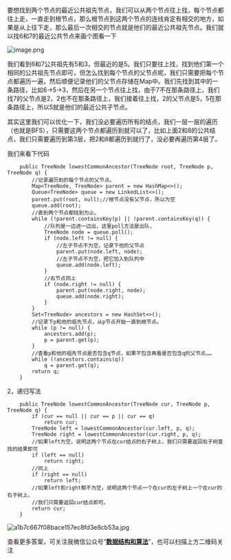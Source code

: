 要想找到两个节点的最近公共祖先节点，我们可以从两个节点往上找，每个节点都往上走，一直走到根节点，那么根节点到这两个节点的连线肯定有相交的地方，如果是从上往下走，那么最后一次相交的节点就是他们的最近公共祖先节点。我们就以找6和7的最近公共节点来画个图看一下

![image.png](https://pic.leetcode-cn.com/0f72cfd7bb18b5310a619cbeb313f6c968fdf95d904bafed86018bd429725099-image.png)

我们看到6和7公共祖先有5和3，但最近的是5。我们只要往上找，找到他们第一个相同的公共祖先节点即可，但怎么找到每个节点的父节点呢，我们只需要把每个节点都遍历一遍，然后顺便记录他们的父节点存储在Map中。我们先找到其中的一条路径，比如6→5→3，然后在另一个节点往上找，由于7不在那条路径上，我们找7的父节点是2，2也不在那条路径上，我们接着往上找，2的父节点是5，5在那条路径上，所以5就是他们的最近公共子节点。

其实这里我们可以优化一下，我们没必要遍历所有的结点，我们一层一层的遍历（也就是BFS），只需要这两个节点都遍历到就可以了，比如上面2和8的公共结点，我们只需要遍历到第3层，把2和8都遍历到就行了，没必要再遍历第4层了。



我们来看下代码

```
    public TreeNode lowestCommonAncestor(TreeNode root, TreeNode p, TreeNode q) {
        //记录遍历到的每个节点的父节点。
        Map<TreeNode, TreeNode> parent = new HashMap<>();
        Queue<TreeNode> queue = new LinkedList<>();
        parent.put(root, null);//根节点没有父节点，所以为空
        queue.add(root);
        //直到两个节点都找到为止。
        while (!parent.containsKey(p) || !parent.containsKey(q)) {
            //队列是一边进一边出，这里poll方法是出队，
            TreeNode node = queue.poll();
            if (node.left != null) {
                //左子节点不为空，记录下他的父节点
                parent.put(node.left, node);
                //左子节点不为空，把它加入到队列中
                queue.add(node.left);
            }
            //右节点同上
            if (node.right != null) {
                parent.put(node.right, node);
                queue.add(node.right);
            }
        }
        Set<TreeNode> ancestors = new HashSet<>();
        //记录下p和他的祖先节点，从p节点开始一直到根节点。
        while (p != null) {
            ancestors.add(p);
            p = parent.get(p);
        }
        //查看p和他的祖先节点是否包含q节点，如果不包含再看是否包含q的父节点……
        while (!ancestors.contains(q))
            q = parent.get(q);
        return q;
    }
```
2，递归写法
```
    public TreeNode lowestCommonAncestor(TreeNode cur, TreeNode p, TreeNode q) {
        if (cur == null || cur == p || cur == q)
            return cur;
        TreeNode left = lowestCommonAncestor(cur.left, p, q);
        TreeNode right = lowestCommonAncestor(cur.right, p, q);
        //如果left为空，说明这两个节点在cur结点的右子树上，我们只需要返回右子树查找的结果即可
        if (left == null)
            return right;
        //同上
        if (right == null)
            return left;
        //如果left和right都不为空，说明这两个节点一个在cur的左子树上一个在cur的右子树上，
        //我们只需要返回cur结点即可。
        return cur;
    }
```

![a1b7c667f08bace157ec8fd3e8cb53a.jpg](https://pic.leetcode-cn.com/f13d1e844ca6b71174bb970704963cc9d0a15e496fd49c0e4b38be750d07dc0e-a1b7c667f08bace157ec8fd3e8cb53a.jpg)

查看更多答案，可关注我微信公众号“**[数据结构和算法](https://img-blog.csdnimg.cn/20190515124616751.jpg)**”，也可以扫描上方二维码关注



